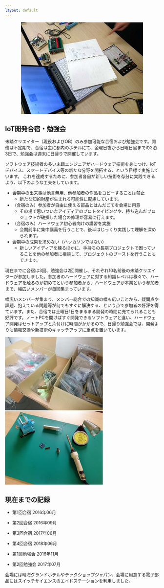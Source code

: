 ```yaml
---
layout: default
---
```


<center><img src="images/DSC_3507.jpg" width="400" /></center>

## IoT開発合宿・勉強会

未踏クリエイター（現役およびOB）のみ参加可能な合宿および勉強会です。開催は不定期で、合宿は主に都内のホテルにて、金曜日夜から日曜日昼までの2泊3日で、勉強会は週末に日帰りで開催しています。

ソフトウェア技術者の多い未踏エンジニアがハードウェア技術を身につけ、IoTデバイス、スマートデバイス等の新たな分野を開拓する、という目標で実施しています。
これを達成するために、参加者各自が新しい技術を存分に実践できるよう、以下のような工夫をしています。

- 会期中の出来事は他言無用、他参加者の作品をコピーすることは禁止
  - 新たな知的財産が生まれる可能性に配慮しています。
- （合宿のみ）参加者が自由に使える部品とはんだごてを会場に用意
  - その場で思いついたアイディアのプロトタイピングや、持ち込んだプロジェクトが破損した場合の修理が容易に行えます。
- （合宿のみ）ハードウェア初心者向けの講習を実施
  - 会期前半に集中講義を行うことで、後半はじっくり実践して理解を深められます。
- 会期中の成果を求めない（ハッカソンではない）
  - 新しいアイディアを練るほかに、手持ちの長期プロジェクトで困っていることを他の参加者に相談して、プロジェクトのブーストを行うこともできます。

現在までに合宿は3回、勉強会は2回開催し、それぞれ10名前後の未踏クリエイターが参加しました。参加者のハードウェアに対する知識レベルは様々で、ハードウェアを触るのが初めてという参加者から、ハードウェアが本業という参加者まで、幅広いメンバーが毎回集まっています。

幅広いメンバーが集まり、メンバー総合での知識の幅も広いことから、疑問点や課題、抱えている問題等が何でもすぐに解決する、という点で参加者の好評を得ています。また、合宿では土曜日1日をまるまる開発の時間に充てられることも好評です。ノートPCを開けばすぐ開発できるソフトウェアと違い、ハードウェア開発はセットアップと片付けに時間がかかるので、日帰り勉強会では、開発よりも情報交換や新技術のキャッチアップに重点を置いています。

<img src="images/DSC_3478.jpg" width="320" /><img src="images/DSC_3490.jpg" width="320" />


## 現在までの記録

- 第1回合宿 2016年06月
- 第2回合宿 2016年09月
- 第3回合宿 2017年06月
- 第4回合宿 2018年06月

- 第1回勉強会 2016年11月
- 第2回勉強会 2017年07月

会場には晴海グランドホテルやテックショップジャパン、会場に用意する電子部品にはスイッチサイエンスのエイドステーションを利用しました。


